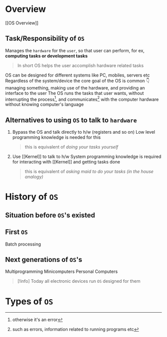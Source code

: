 # Overview
[[OS Overview]]
## Task/Responsibility of `OS`
Manages the `hardware` for the `user`,
so that user can perform, for ex, **computing tasks or development tasks**
> In short OS helps the user accomplish hardware related tasks

OS can be designed for different systems like PC, mobiles, servers etc
Regardless of the system/device the core goal of the OS is common 👇
	managing something, making use of the hardware, and providing an interface to the user
The OS runs the tasks that user wants, without interrupting the process[^errors], and communicates[^info] with the computer hardware without knowing computer's language
## Alternatives to using `OS` to talk to `hardware`
1. Bypass the OS and talk directly to h/w (registers and so on)
    Low level programming knowledge is needed for this
	> this is equivalent of *doing your tasks yourself*
2. Use [[Kernel]] to talk to h/w
    System programming knowledge is required for interacting with [[Kernel]] and getting tasks done
    > this is equivalent of *asking maid to do your tasks (in the house analogy)*

[^errors]: otherwise it's an error
[^info]: such as errors, information related to running programs etc
# History of `OS`
## Situation before `OS`'s existed
## First `OS`
Batch processing
## Next generations of `OS`'s
Multiprogramming
Minicomputers
Personal Computers
> [!info]
> Today all electronic devices run `OS` designed for them
# Types of `OS`
